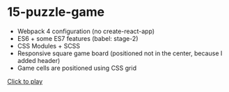 # 15-puzzle-game

* Webpack 4 configuration (no create-react-app)
* ES6 + some ES7 features (babel: stage-2)
* CSS Modules + SCSS
* Responsive square game board (positioned not in the center, because I added header)
* Game cells are positioned using CSS grid

[Click to play](https://letushev.github.io/15-puzzle-game/)
